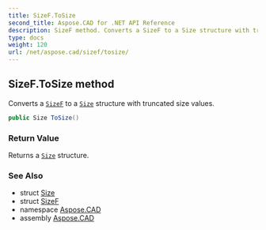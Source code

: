 ```yaml
---
title: SizeF.ToSize
second_title: Aspose.CAD for .NET API Reference
description: SizeF method. Converts a SizeF to a Size structure with truncated size values
type: docs
weight: 120
url: /net/aspose.cad/sizef/tosize/
---
```

## SizeF.ToSize method

Converts a [`SizeF`](../) to a [`Size`](../../size/) structure with truncated size values.

```csharp
public Size ToSize()
```

### Return Value

Returns a [`Size`](../../size/) structure.

### See Also

* struct [Size](../../size/)
* struct [SizeF](../)
* namespace [Aspose.CAD](../../../aspose.cad/)
* assembly [Aspose.CAD](../../../)


